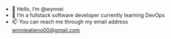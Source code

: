 - 👋 Hello, I’m @wynnei
- 👀 I’m a fullstack software developer currently learning DevOps
- 📫 You can reach me through my email address winnieatieno00@gmail.com 

